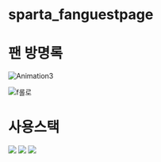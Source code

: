 # sparta_fanguestpage
# 팬 방명록 

![Animation3](https://user-images.githubusercontent.com/80263801/197914270-d2c3b8f4-fcc9-46cc-bdef-e818b455c80c.gif)


![f롤로](https://user-images.githubusercontent.com/80263801/197698602-107dbd06-9133-41ea-baab-9d8c005cf43a.jpg)

# 사용스택

<div align="left">
    <img src="https://img.shields.io/badge/HTML5-E34F26?style=flat&logo=HTML5&logoColor=white">
    <img src="https://img.shields.io/badge/python-3776AB?style=flate&logo=python&logoColor=white">
    <img src="https://img.shields.io/badge/MongoDB-47A248?style=flate&logo=python&logoColor=white">
  
  </div>
